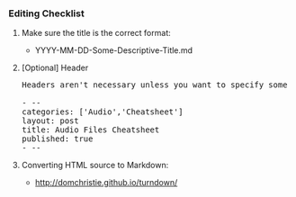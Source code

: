 ### Editing Checklist
1. Make sure the title is the correct format:
    * YYYY-MM-DD-Some-Descriptive-Title.md

2. [Optional] Header
   <pre>
   Headers aren't necessary unless you want to specify some non-explicit categories!
   
   - --
   categories: ['Audio','Cheatsheet']
   layout: post
   title: Audio Files Cheatsheet
   published: true
   - --
   </pre>

3. Converting HTML source to Markdown:
    * http://domchristie.github.io/turndown/
    
